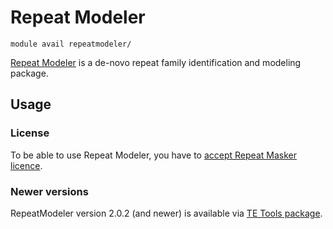 # Repeat Modeler 

    module avail repeatmodeler/

[Repeat Modeler](https://www.repeatmasker.org/RepeatModeler/) is a de-novo repeat family identification and modeling package. 

## Usage

### License

To be able to use Repeat Modeler, you have to [accept Repeat Masker licence](https://perun.metacentrum.cz/meta/registrar/?locale=en&vo=meta&group=lic_repeatmasker).

### Newer versions

RepeatModeler version 2.0.2 (and newer) is available via [TE Tools package](/software/sw-list/tetools).
